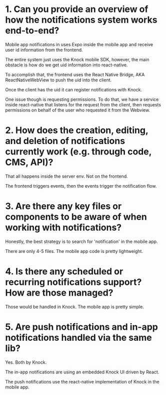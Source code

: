 # 1. Can you provide an overview of how the notifications system works end-to-end?

Mobile app notifications in uses Expo inside the mobile app and receive user id 
information from the frontend.

The entire system just uses the Knock mobile SDK, however, the main obstacle 
is how do we get uid information into react-native.

To accomplish that, the frontend uses the React Native Bridge, AKA 
ReactNativeWebView to push the uid into the client.  

Once the client has the uid it can register notifications with Knock.

One issue though is requesting permissions.  To do that, we have a service 
inside react-native that listens for the request from the client, then requests
permissions on behalf of the user who requested it from the Webview.

# 2. How does the creation, editing, and deletion of notifications currently work (e.g. through code, CMS, API)?

That all happens inside the server env.  Not on the frontend.

The frontend triggers events, then the events trigger the notification flow.

# 3. Are there any key files or components to be aware of when working with notifications?

Honestly, the best strategy is to search for 'notification' in the mobile app.

There are only 4-5 files.  The mobile app code is pretty lightweight.

# 4. Is there any scheduled or recurring notifications support? How are those managed?

Those would be handled in Knock. The mobile app is pretty simple.

# 5. Are push notifications and in-app notifications handled via the same lib?

Yes.  Both by Knock. 

The in-app notifications are using an embedded Knock UI driven by React.

The push notifications use the react-native implementation of Knock in the mobile
app.

